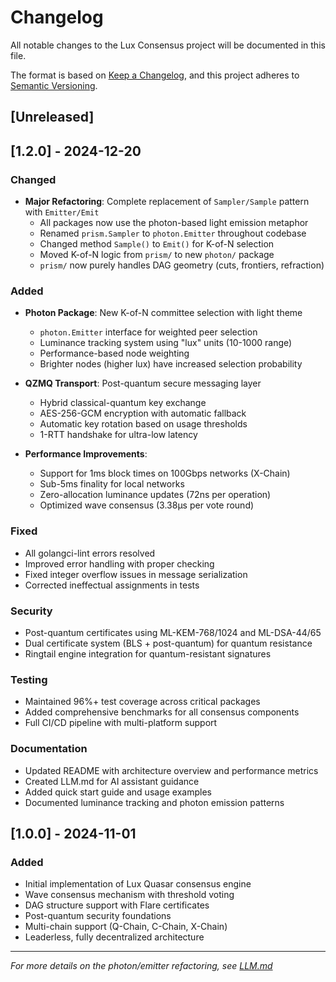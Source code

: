 # Changelog

All notable changes to the Lux Consensus project will be documented in this file.

The format is based on [Keep a Changelog](https://keepachangelog.com/en/1.0.0/),
and this project adheres to [Semantic Versioning](https://semver.org/spec/v2.0.0.html).

## [Unreleased]

## [1.2.0] - 2024-12-20

### Changed
- **Major Refactoring**: Complete replacement of `Sampler/Sample` pattern with `Emitter/Emit`
  - All packages now use the photon-based light emission metaphor
  - Renamed `prism.Sampler` to `photon.Emitter` throughout codebase
  - Changed method `Sample()` to `Emit()` for K-of-N selection
  - Moved K-of-N logic from `prism/` to new `photon/` package
  - `prism/` now purely handles DAG geometry (cuts, frontiers, refraction)

### Added
- **Photon Package**: New K-of-N committee selection with light theme
  - `photon.Emitter` interface for weighted peer selection
  - Luminance tracking system using "lux" units (10-1000 range)
  - Performance-based node weighting
  - Brighter nodes (higher lux) have increased selection probability
  
- **QZMQ Transport**: Post-quantum secure messaging layer
  - Hybrid classical-quantum key exchange
  - AES-256-GCM encryption with automatic fallback
  - Automatic key rotation based on usage thresholds
  - 1-RTT handshake for ultra-low latency

- **Performance Improvements**:
  - Support for 1ms block times on 100Gbps networks (X-Chain)
  - Sub-5ms finality for local networks
  - Zero-allocation luminance updates (72ns per operation)
  - Optimized wave consensus (3.38μs per vote round)

### Fixed
- All golangci-lint errors resolved
- Improved error handling with proper checking
- Fixed integer overflow issues in message serialization
- Corrected ineffectual assignments in tests

### Security
- Post-quantum certificates using ML-KEM-768/1024 and ML-DSA-44/65
- Dual certificate system (BLS + post-quantum) for quantum resistance
- Ringtail engine integration for quantum-resistant signatures

### Testing
- Maintained 96%+ test coverage across critical packages
- Added comprehensive benchmarks for all consensus components
- Full CI/CD pipeline with multi-platform support

### Documentation
- Updated README with architecture overview and performance metrics
- Created LLM.md for AI assistant guidance
- Added quick start guide and usage examples
- Documented luminance tracking and photon emission patterns

## [1.0.0] - 2024-11-01

### Added
- Initial implementation of Lux Quasar consensus engine
- Wave consensus mechanism with threshold voting
- DAG structure support with Flare certificates
- Post-quantum security foundations
- Multi-chain support (Q-Chain, C-Chain, X-Chain)
- Leaderless, fully decentralized architecture

---

*For more details on the photon/emitter refactoring, see [LLM.md](./LLM.md)*